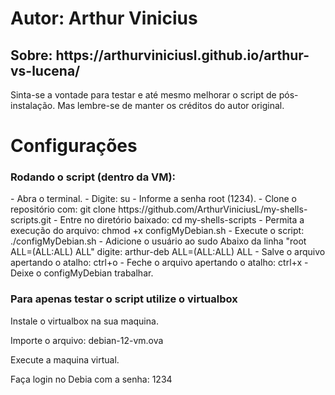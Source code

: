 <h1>Autor: Arthur Vinicius</h1>
<h2>Sobre: https://arthurviniciusl.github.io/arthur-vs-lucena/</h2>

<p>Sinta-se a vontade para testar e até mesmo melhorar o script de pós-instalação. Mas lembre-se de manter os créditos do autor original.</p>

<h1>Configurações</h1>

<h3>Rodando o script (dentro da VM):</h3>
    - Abra o terminal.
    - Digite:
        su
    - Informe a senha root (1234).
    - Clone o repositório com:
        git clone https://github.com/ArthurViniciusL/my-shells-scripts.git
    - Entre no diretório baixado:
        cd my-shells-scripts
    - Permita a execução do arquivo:
        chmod +x configMyDebian.sh
    - Execute o script:
        ./configMyDebian.sh
    - Adicione o usuário ao sudo Abaixo da linha "root ALL=(ALL:ALL) ALL" 
        digite: arthur-deb ALL=(ALL:ALL) ALL
    - Salve o arquivo apertando o atalho: ctrl+o
    - Feche o arquivo apertando o atalho: ctrl+x
    - Deixe o configMyDebian trabalhar.
    
<h3>Para apenas testar o script utilize o virtualbox</h3>
<p>Instale o virtualbox na sua maquina.</p>
<p>Importe o arquivo: debian-12-vm.ova</p>
<p>Execute a maquina virtual.</p>
<p>Faça login no Debia com a senha: 1234</p>
